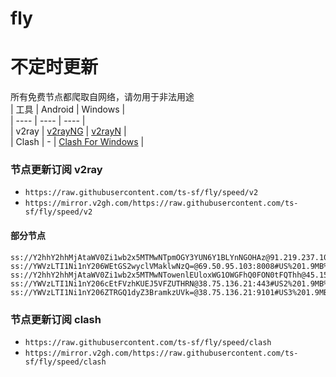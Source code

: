 # fly
# 不定时更新
所有免费节点都爬取自网络，请勿用于非法用途  
|  工具  | Android  | Windows  |  
|  ----  | ----   | ----  |  
| v2ray  | [v2rayNG](https://github.com/2dust/v2rayNG/releases) | [v2rayN](https://github.com/2dust/v2rayN/releases) |  
| Clash  | - | [Clash For Windows](https://github.com/2dust/clashN/releases) | 
  
### 节点更新订阅  v2ray
- `https://raw.githubusercontent.com/ts-sf/fly/speed/v2`  
- `https://mirror.v2gh.com/https://raw.githubusercontent.com/ts-sf/fly/speed/v2`  

#### 部分节点  
``` 
ss://Y2hhY2hhMjAtaWV0Zi1wb2x5MTMwNTpmOGY3YUN6Y1BLYnNGOHAz@91.219.237.102:990#%E6%9C%AA%E7%9F%A56%207.3MB%2Fs
ss://YWVzLTI1Ni1nY206WEtGS2wyclVMaklwNzQ=@69.50.95.103:8008#US%201.9MB%2Fs
ss://Y2hhY2hhMjAtaWV0Zi1wb2x5MTMwNTowenlEUloxWG1OWGFhQ0FON0tFQThh@45.151.62.54:28825#%E6%9C%AA%E7%9F%A511%202.5MB%2Fs
ss://YWVzLTI1Ni1nY206cEtFVzhKUEJ5VFZUTHRN@38.75.136.21:443#US2%201.9MB%2Fs
ss://YWVzLTI1Ni1nY206ZTRGQ1dyZ3BramkzUVk=@38.75.136.21:9101#US3%201.9MB%2Fs
```
### 节点更新订阅  clash
- `https://raw.githubusercontent.com/ts-sf/fly/speed/clash`  
- `https://mirror.v2gh.com/https://raw.githubusercontent.com/ts-sf/fly/speed/clash`  


